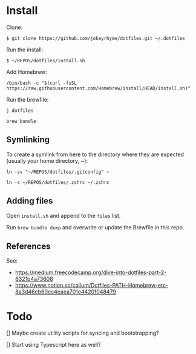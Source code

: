 # Install


Clone:

```
$ git clone https://github.com/jokeyrhyme/dotfiles.git ~/.dotfiles
```

Run the install:

```
$ ~/REPOS/dotfiles/install.sh
```

Add Homebrew:

```
/bin/bash -c "$(curl -fsSL https://raw.githubusercontent.com/Homebrew/install/HEAD/install.sh)"
```

Run the brewfile:

```
j dotfiles

brew bundle
```

## Symlinking

To create a symlink from here to the directory where they are expected (usually your home directory, ~):

```
ln -sv "~/REPOS/dotfiles/.gitconfig" ~

ln -s ~/REPOS/dotfiles/.zshrc ~/.zshrc
```

## Adding files

Open `install.sh` and append to the `files` list.

Run `brew bundle dump` and overwrite or update the Brewfile in this repo.

## References

See:

- https://medium.freecodecamp.org/dive-into-dotfiles-part-2-6321b4a73608
- https://www.notion.so/callum/Dotfiles-PATH-Homebrew-etc-8a3d46eb60ec4eaea701e4420f048479

# Todo

[] Maybe create utility scripts for syncing and bootstrapping?

[] Start using Typescript here as well?


